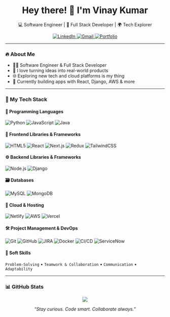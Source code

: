 <h1 align="center">Hey there! 👋 I'm Vinay Kumar</h1>
<p align="center">💻 Software Engineer | 🚀 Full Stack Developer | 🌍 Tech Explorer</p>

<p align="center">
  <a href="https://www.linkedin.com/in/vinay-kumar99/" target="_blank">
    <img alt="LinkedIn" src="https://img.shields.io/badge/LinkedIn-0A66C2?style=for-the-badge&logo=linkedin&logoColor=white" />
  </a>
  <a href="mailto:Vinaykumar100799@gmail.com">
    <img alt="Gmail" src="https://img.shields.io/badge/Gmail-EA4335?style=for-the-badge&logo=gmail&logoColor=white" />
  </a>
  <a href="https://vinny999.vercel.app" target="_blank">
    <img alt="Portfolio" src="https://img.shields.io/badge/Portfolio-000000?style=for-the-badge&logo=vercel&logoColor=white" />
  </a>
</p>

---

### 🔥 About Me

- 🧑‍💻 Software Engineer & Full Stack Developer  
- 🔨 I love turning ideas into real-world products 
- 🌐 Exploring new tech and cloud platforms is my thing  
- 🎯 Currently building apps with React, Django, AWS & more  

---

### 🧰 My Tech Stack

#### 🧠 Programming Languages

![Python](https://img.shields.io/badge/-Python-3776AB?style=for-the-badge&logo=python&logoColor=white)
![JavaScript](https://img.shields.io/badge/-JavaScript-F7DF1E?style=for-the-badge&logo=javascript&logoColor=black)
![Java](https://img.shields.io/badge/-Java-007396?style=for-the-badge&logo=java&logoColor=white)

#### 🎨 Frontend Libraries & Frameworks

![HTML5](https://img.shields.io/badge/-HTML5-E34F26?style=for-the-badge&logo=html5&logoColor=white)
![React](https://img.shields.io/badge/-React-61DAFB?style=for-the-badge&logo=react&logoColor=black)
![Next.js](https://img.shields.io/badge/-Next.js-000000?style=for-the-badge&logo=nextdotjs&logoColor=white)
![Redux](https://img.shields.io/badge/-Redux-764ABC?style=for-the-badge&logo=redux&logoColor=white)
![TailwindCSS](https://img.shields.io/badge/-TailwindCSS-06B6D4?style=for-the-badge&logo=tailwindcss&logoColor=white)

#### ⚙️ Backend Libraries & Frameworks

![Node.js](https://img.shields.io/badge/-Node.js-339933?style=for-the-badge&logo=node.js&logoColor=white)
![Django](https://img.shields.io/badge/-Django-092E20?style=for-the-badge&logo=django&logoColor=white)

#### 🗃️ Databases

![MySQL](https://img.shields.io/badge/-MySQL-4479A1?style=for-the-badge&logo=mysql&logoColor=white)
![MongoDB](https://img.shields.io/badge/-MongoDB-47A248?style=for-the-badge&logo=mongodb&logoColor=white)

#### 🚀 Cloud & Hosting

![Netlify](https://img.shields.io/badge/-Netlify-00C7B7?style=for-the-badge&logo=netlify&logoColor=white)
![AWS](https://img.shields.io/badge/-AWS-232F3E?style=for-the-badge&logo=amazonaws&logoColor=white)
![Vercel](https://img.shields.io/badge/-Vercel-000000?style=for-the-badge&logo=vercel&logoColor=white)

#### 🛠️ Project Management & DevOps

![Git](https://img.shields.io/badge/-Git-F05032?style=for-the-badge&logo=git&logoColor=white)
![GitHub](https://img.shields.io/badge/-GitHub-181717?style=for-the-badge&logo=github&logoColor=white)
![JIRA](https://img.shields.io/badge/-JIRA-0052CC?style=for-the-badge&logo=jira&logoColor=white)
![Docker](https://img.shields.io/badge/-Docker-2496ED?style=for-the-badge&logo=docker&logoColor=white)
![CI/CD](https://img.shields.io/badge/-CI%2FCD-0A0A0A?style=for-the-badge&logo=githubactions&logoColor=white)
![ServiceNow](https://img.shields.io/badge/-ServiceNow-00C7B7?style=for-the-badge&logo=servicenow&logoColor=white)

#### 💬 Soft Skills

`Problem-Solving` • `Teamwork & Collaboration` • `Communication` • `Adaptability`

---

### 📊 GitHub Stats

<p align="center">
  <img src="https://github-readme-stats.vercel.app/api/top-langs/?username=Vinny0999&layout=compact&theme=radical" />
</p>


<p align="center"><i>“Stay curious. Code smart. Collaborate always.”</i></p>
